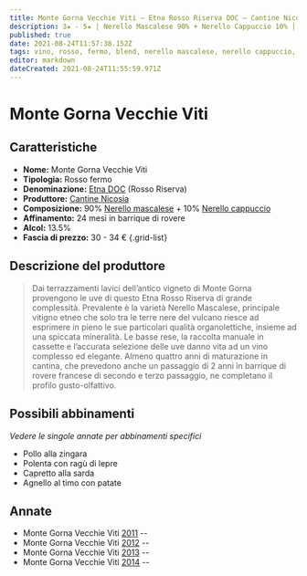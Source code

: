 ```yaml
---
title: Monte Gorna Vecchie Viti – Etna Rosso Riserva DOC – Cantine Nicosia 
description: 3★ - 5★ | Nerello Mascalese 90% + Nerello Cappuccio 10% | Sicilia (IT)
published: true
date: 2021-08-24T11:57:38.152Z
tags: vino, rosso, fermo, blend, nerello mascalese, nerello cappuccio, italia, sicilia, pollo alla zingara, polenta con ragù di lepre, capretto alla sarda, agnello al timo con patate, 30 - 34 €, 5 stelle
editor: markdown
dateCreated: 2021-08-24T11:55:59.971Z
---
```


# Monte Gorna Vecchie Viti

## Caratteristiche
- **Nome:** Monte Gorna Vecchie Viti
- **Tipologia:** Rosso fermo
- **Denominazione:** [Etna DOC](/denominazioni/Italia/Sicilia/DOC/Etna) (Rosso Riserva)
- **Produttore:** [Cantine Nicosia](/produttori/Italia/Sicilia/Cantine-Nicosia) 
- **Composizione:** 90% [Nerello mascalese](/vitigni/bacca-nera/nerello-mascalese) + 10% [Nerello cappuccio](/vitigni/bacca-nera/nerello-cappuccio)
- **Affinamento:** 24 mesi in barrique di rovere
- **Alcol:** 13.5%
- **Fascia di prezzo:** 30 - 34 €
{.grid-list}

## Descrizione del produttore

> Dai terrazzamenti lavici dell’antico vigneto di Monte Gorna provengono le uve di questo Etna Rosso Riserva di grande complessità. Prevalente è la varietà Nerello Mascalese, principale vitigno etneo che solo tra le terre nere del vulcano riesce ad esprimere in pieno le sue particolari qualità organolettiche, insieme ad una spiccata mineralità. Le basse rese, la raccolta manuale in cassette e l’accurata selezione delle uve danno vita ad un vino complesso ed elegante. Almeno quattro anni di maturazione in cantina, che prevedono anche un passaggio di 2 anni in barrique di rovere francese
di secondo e terzo passaggio, ne completano il profilo gusto-olfattivo.

## Possibili abbinamenti
*Vedere le singole annate per abbinamenti specifici*

- Pollo alla zingara
- Polenta con ragù di lepre
- Capretto alla sarda
- Agnello al timo con patate

## Annate
- Monte Gorna Vecchie Viti [2011](vini/Italia/Sicilia/Cantine-Nicosia/Monte-Gorna-Vecchie-Viti/2011) -- <span class="star-3"></span>
- Monte Gorna Vecchie Viti [2012](vini/Italia/Sicilia/Cantine-Nicosia/Monte-Gorna-Vecchie-Viti/2012) -- <span class="star-3"></span>
- Monte Gorna Vecchie Viti [2013](vini/Italia/Sicilia/Cantine-Nicosia/Monte-Gorna-Vecchie-Viti/2013) -- <span class="star-3"></span>
- Monte Gorna Vecchie Viti [2014](vini/Italia/Sicilia/Cantine-Nicosia/Monte-Gorna-Vecchie-Viti/2014) -- <span class="star-5"></span>

